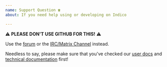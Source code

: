 ```yaml
---
name: Support Question ☎️
about: If you need help using or developing on Indico

---
```


:warning: **PLEASE DON'T USE GITHUB FOR THIS!** :warning:

Use the [forum](https://talk.getindico.io) or the [IRC/Matrix Channel](https://riot.im/app/#/room/#indico:matrix.org) instead.

Needless to say, please make sure that you've checked our [user docs](https://learn.getindico.io) and [technical documentation](https://docs.getindico.io) first!

